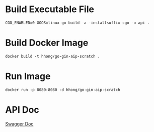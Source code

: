 # Build Executable File

```
CGO_ENABLED=0 GOOS=linux go build -a -installsuffix cgo -o api .
```

# Build Docker Image

```
docker build -t hhong/go-gin-aip-scratch .
```

# Run Image

```
docker run -p 8080:8080 -d hhong/go-gin-aip-scratch 
```

# API Doc
[Swagger Doc](https://app.swaggerhub.com/apis-docs/duel80003/gin-mysql-example/1.0.0)

